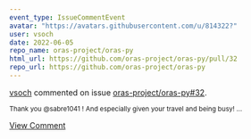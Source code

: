 ```yaml
---
event_type: IssueCommentEvent
avatar: "https://avatars.githubusercontent.com/u/814322?"
user: vsoch
date: 2022-06-05
repo_name: oras-project/oras-py
html_url: https://github.com/oras-project/oras-py/pull/32
repo_url: https://github.com/oras-project/oras-py
---
```


<a href='https://github.com/vsoch' target='_blank'>vsoch</a> commented on issue <a href='https://github.com/oras-project/oras-py/pull/32' target='_blank'>oras-project/oras-py#32</a>.

<small>Thank you @sabre1041 ! And especially given your travel and being busy!...</small>

<a href='https://github.com/oras-project/oras-py/pull/32' target='_blank'>View Comment</a>
